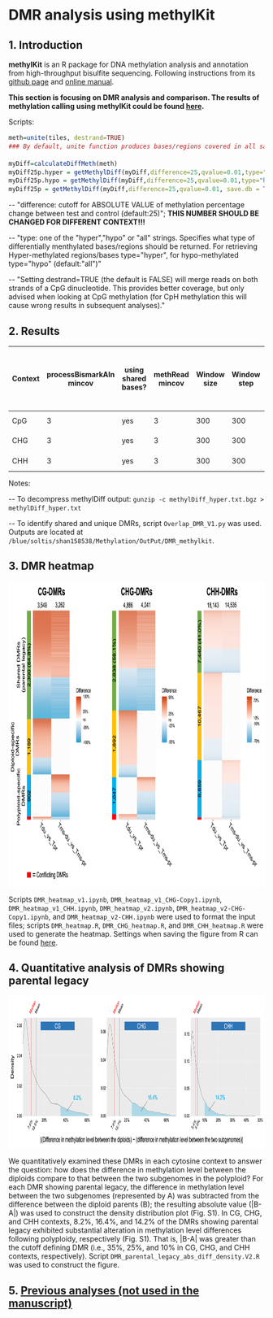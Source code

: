 # DMR analysis using methylKit
## 1. Introduction
**methylKit** is an R package for DNA methylation analysis and annotation from high-throughput bisulfite sequencing. Following instructions from its  [github page](https://github.com/al2na/methylKit) and [online manual](https://bioconductor.org/packages/release/bioc/vignettes/methylKit/inst/doc/methylKit.html#23_Reading_the_methylation_calls_from_sorted_Bismark_alignments).

**This section is focusing on DMR analysis and comparison. The results of methylation calling using methylKit could be found [here](https://github.com/GatorShan/Tragopogon-Methylation-Project/blob/master/methylKit_analysis/README.md#2-reading-the-methylation-calls-from-sorted-bismark-alignments).**

Scripts:
```r
meth=unite(tiles, destrand=TRUE)
### By default, unite function produces bases/regions covered in all samples

myDiff=calculateDiffMeth(meth)
myDiff25p.hyper = getMethylDiff(myDiff,difference=25,qvalue=0.01,type="hyper", save.db = TRUE)
myDiff25p.hypo = getMethylDiff(myDiff,difference=25,qvalue=0.01,type="hypo", save.db = TRUE)
myDiff25p = getMethylDiff(myDiff,difference=25,qvalue=0.01, save.db = TRUE)
```

-- "difference: cutoff for ABSOLUTE VALUE of methylation percentage change between test and control (default:25)"; **THIS NUMBER SHOULD BE CHANGED FOR DIFFERENT CONTEXT!!!**

-- "type: one of the "hyper","hypo" or "all" strings. Specifies what type of differentially menthylated bases/regions should be returned. For retrieving Hyper-methylated regions/bases type="hyper", for hypo-methylated type="hypo" (default:"all")"

-- "Setting destrand=TRUE (the default is FALSE) will merge reads on both strands of a CpG dinucleotide. This provides better coverage, but only advised when looking at CpG methylation (for CpH methylation this will cause wrong results in subsequent analyses)."

## 2. Results
| Context | processBismarkAln mincov | using shared bases? | methRead mincov | Window size | Window step | Window cov.bases | Difference | DMR between parents (A) | DMR between subgenomes | Overlapping DMR (both direaction) | Overlapping DMR (same direaction) (B) | Polyploid DMRs that are inherited from diploids (B/A%) | Scripts |
|--|--|--|--|--|--|--|--|--|--|--|--|--|--|
| CpG | 3 | yes | 3 | 300 | 300 | 10 | 35% | 3,549 | 3,262 | 2,360 | 2,300 | 64.8% | `MethylDiff_Tdu-Tpr_CpG_mincov3_V4.r` and `MethylDiff_Tms_subgenome_compare_mincov3_V4.r` |
| CHG | 3 | yes | 3 | 300 | 300 | 10 | 25% | 4,886 | 4,041 | 2,994 | 2,838 | 58.1% | `MethylDiff_Tdu-Tpr_CHG_mincov3_V5.r` and `MethylDiff_Tms_subgenome_compare_CHG_mincov3_V5.r` |
| CHH | 3 | yes | 3 | 300 | 300 | 10 | 10% | 18,143 | 14,535 | 7,676 | 7,440 | 41.0% | `MethylDiff_Tdu-Tpr_CHH_mincov3_V4.r` and `MethylDiff_Tms_subgenome_compare_CHH_mincov3_V4.r` |

Notes:

-- To decompress methylDiff output: `gunzip -c methylDiff_hyper.txt.bgz > methylDiff_hyper.txt`

-- To identify shared and unique DMRs, script `Overlap_DMR_V1.py` was used. Outputs are located at `/blue/soltis/shan158538/Methylation/OutPut/DMR_methylkit`.

## 3. DMR heatmap
<img src="https://github.com/GatorShan/Tragopogon-Methylation-Project/blob/master/DMR_analysis_methylKit/images/Heatmap_DMRs_updated.png" width=900 height=600>

Scripts `DMR_heatmap_v1.ipynb`, `DMR_heatmap_v1_CHG-Copy1.ipynb`, `DMR_heatmap_v1_CHH.ipynb`, `DMR_heatmap_v2.ipynb`, `DMR_heatmap_v2-CHG-Copy1.ipynb`, and `DMR_heatmap_v2-CHH.ipynb` were used to format the input files; scripts `DMR_heatmap.R`, `DMR_CHG_heatmap.R`, and `DMR_CHH_heatmap.R` were used to generate the heatmap. Settings when saving the figure from R can be found [here](https://github.com/GatorShan/Tragopogon-Methylation-Project/blob/master/DMR_analysis_methylKit/images/Settings_saving_figure_from_R.png).

## 4. Quantitative analysis of DMRs showing parental legacy
<img src="https://github.com/GatorShan/Tragopogon-Methylation-Project/blob/master/DMR_analysis_methylKit/images/Quantitative_analysis_DMR_parental-legacy.png" width=900 height=300>

We quantitatively examined these DMRs in each cytosine context to answer the question: how does the difference in methylation level between the diploids compare to that between the two subgenomes in the polyploid? For each DMR showing parental legacy, the difference in methylation level between the two subgenomes (represented by A) was subtracted from the difference between the diploid parents (B); the resulting absolute value (|B-A|) was used to construct the density distribution plot (Fig. S1). In CG, CHG, and CHH contexts, 8.2%, 16.4%, and 14.2% of the DMRs showing parental legacy exhibited substantial alteration in methylation level differences following polyploidy, respectively (Fig. S1). That is, |B-A| was greater than the cutoff defining DMR (i.e., 35%, 25%, and 10% in CG, CHG, and CHH contexts, respectively). Script `DMR_parental_legacy_abs_diff_density.V2.R` was used to construct the figure.

## 5. [Previous analyses (not used in the manuscript)](https://github.com/GatorShan/Tragopogon-Methylation-Project/tree/master/DMR_analysis_methylKit/Previous_analyses)
